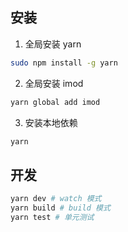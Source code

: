 ## 安装

1. 全局安装 yarn

```bash
sudo npm install -g yarn
```

2. 全局安装 imod

```bash
yarn global add imod
```

3. 安装本地依赖

```bash
yarn
```

## 开发

```bash
yarn dev # watch 模式
yarn build # build 模式
yarn test # 单元测试
```